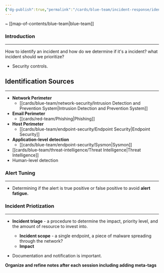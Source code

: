 ```yaml
---
{"dg-publish":true,"permalink":"/cards/blue-team/incident-response/identification/"}
---
```


~ [[map-of-contents/blue-team\|blue-team]]
### Introduction
---
How to identify an incident and how do we determine if it's a incident? what incident should we prioritize?

- Security controls.
## Identification Sources
---
- **Network Perimeter**
	- [[cards/blue-team/network-security/Intrusion Detection and Prevention System\|Intrusion Detection and Prevention System]]
- **Email Perimeter**
	- [[cards/red-team/Phishing\|Phishing]]
- **Host Perimeter**
	- [[cards/blue-team/endpoint-security/Endpoint Security\|Endpoint Security]]
- **Application-level detection**
	- [[cards/blue-team/endpoint-security/Sysmon\|Sysmon]]
- [[cards/blue-team/threat-intelligence/Threat Intelligence\|Threat Intelligence]]
- Human-level detection
### Alert Tuning
---
- Determining if the alert is true positive or false positive to avoid **alert fatigue.**
### Incident Priotization
---
- **Incident triage** - a procedure to determine the impact, priority level, and the amount of resource to invest into.
	- **Incident scope** - a single endpoint, a piece of malware spreading through the network?
	- **Impact** 

- Documentation and notification is important.



**Organize and refine notes after each session including adding meta-tags**

